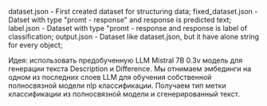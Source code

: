dataset.json - First created dataset for structuring data;
fixed_dataset.json - Datset with type "promt - response" and response is predicted text;
label.json - Dataset with type "promt - response and response is label of classification;
output.json - Dataset like dataset.json, but it have alone string for every object;

Идея: использовать предобученную LLM Mistral 7B 0.3v модель для генерации текста Description и Difference. 
Мы отнимаем эмбединги на одном из последних слоев LLM для обучения собственной полносвязной модели nlp классификации. 
Получаем тип метки классификации из полносвязной модели и сгенерированный текст. 
